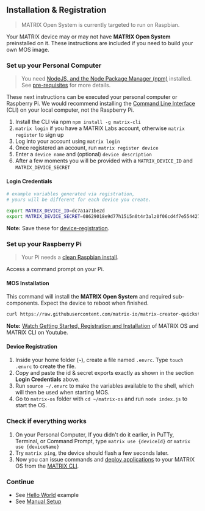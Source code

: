 
## Installation & Registration

> MATRIX Open System is currently targeted to run on Raspbian. 

Your MATRIX device may or may not have **MATRIX Open System** preinstalled on it. These instructions are included if you need to build your own MOS image.

### Set up your Personal Computer

> You need [NodeJS, and the Node Package Manager (npm)](https://nodejs.org/en/download/) installed. See [pre-requisites](./prerequisites) for more details.

These next instructions can be executed your personal computer or Raspberry Pi. We would recommend installing the [Command Line Interface](../overview/cli) (CLI) on your local computer, not the Raspberry Pi.

1. Install the CLI via npm `npm install -g matrix-cli`
1. `matrix login` if you have a MATRIX Labs account, otherwise `matrix register` to sign up
1. Log into your account using `matrix login`
1. Once registered an account, run `matrix register device`
1. Enter a `device name` and (optional) `device description`
1. After a few moments you will be provided with a `MATRIX_DEVICE_ID` and `MATRIX_DEVICE_SECRET`

#### Login Credentials

```bash
# example variables generated via registration,
# yours will be different for each device you create.

export MATRIX_DEVICE_ID=dc7a1a71be2d
export MATRIX_DEVICE_SECRET=08629018e9d77h15i5n0t4r3alz0f06cd4f7e5544272b
```

**Note:** Save these for [device-registration](#device-registration).

### Set up your Raspberry Pi

> Your Pi needs a [clean Raspbian install](https://www.raspberrypi.org/downloads/raspbian/).

Access a command prompt on your Pi. 

#### MOS Installation

This command will install the **MATRIX Open System** and required sub-components. Expect the device to reboot when finished.

```bash
curl https://raw.githubusercontent.com/matrix-io/matrix-creator-quickstart/master/install.sh | sh
```

**Note:** [Watch Getting Started, Registration and Installation](https://www.youtube.com/watch?v=ckDD6HEjfAY) of MATRIX OS and MATRIX CLI on Youtube.

#### Device Registration

1. Inside your home folder (`~`), create a file named `.envrc`. Type `touch .envrc` to create the file. 
1. Copy and paste the id & secret exports exactly as shown in the section **Login Credentials** above.
1. Run `source ~/.envrc` to make the variables available to the shell, which will then be used when starting MOS.
1. Go to `matrix-os` folder with `cd ~/matrix-os` and run `node index.js` to start the OS.

### Check if everything works

1. On your Personal Computer, If you didn't do it earlier, in PuTTy, Terminal, or Command Prompt, type `matrix use {deviceId}` or `matrix use {deviceName}`
1. Try `matrix ping`, the device should flash a few seconds later.
1. Now you can issue commands and [deploy applications](../examples/app-create/#deploy.md) to your MATRIX OS from the [MATRIX CLI](../overview/cli.md).

### Continue

* See [Hello World](./hello-world.md) example
* See [Manual Setup](../overview/manual-setup.md)
